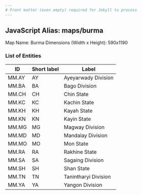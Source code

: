```yaml
---
# Front matter (even empty) required for Jekyll to process
---
```


## JavaScript Alias: maps/burma

Map Name: Burma
Dimensions (Width x Height): 590x1190





### List of Entities

ID | Short label | Label
---|---|---|
MM.AY|AY|Ayeyarwady Division
MM.BA|BA|Bago Division
MM.CH|CH|Chin State
MM.KC|KC|Kachin State
MM.KH|KH|Kayah State
MM.KN|KN|Kayin State
MM.MG|MG|Magway Division
MM.MD|MD|Mandalay Division
MM.MO|MO|Mon State
MM.RA|RA|Rakhine State
MM.SA|SA|Sagaing Division
MM.SH|SH|Shan State
MM.TN|TN|Tanintharyi Division
MM.YA|YA|Yangon Division

